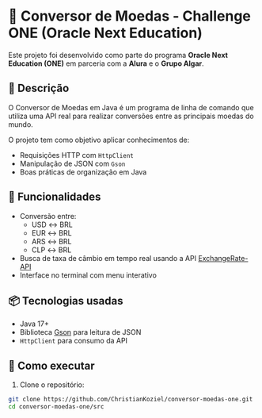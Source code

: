 # 💱 Conversor de Moedas - Challenge ONE (Oracle Next Education)

Este projeto foi desenvolvido como parte do programa **Oracle Next Education (ONE)** em parceria com a **Alura** e o **Grupo Algar**.

## 🧠 Descrição

O Conversor de Moedas em Java é um programa de linha de comando que utiliza uma API real para realizar conversões entre as principais moedas do mundo.

O projeto tem como objetivo aplicar conhecimentos de:
- Requisições HTTP com `HttpClient`
- Manipulação de JSON com `Gson`
- Boas práticas de organização em Java

## 🔁 Funcionalidades

- Conversão entre:
    - USD ↔ BRL
    - EUR ↔ BRL
    - ARS ↔ BRL
    - CLP ↔ BRL
- Busca de taxa de câmbio em tempo real usando a API [ExchangeRate-API](https://www.exchangerate-api.com/)
- Interface no terminal com menu interativo

## 📦 Tecnologias usadas

- Java 17+
- Biblioteca [Gson](https://github.com/google/gson) para leitura de JSON
- `HttpClient` para consumo da API

## 🚀 Como executar

1. Clone o repositório:

```bash
git clone https://github.com/ChristianKoziel/conversor-moedas-one.git
cd conversor-moedas-one/src
